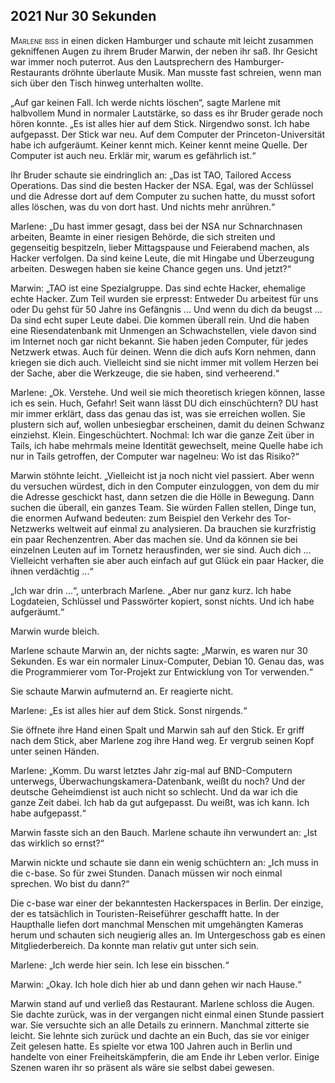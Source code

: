 ## **2021** Nur 30 Sekunden

<span style="font-variant:small-caps;">Marlene biss</span> in einen dicken Hamburger und schaute mit leicht zusammen gekniffenen Augen zu ihrem Bruder Marwin, der neben ihr saß.
Ihr Gesicht war immer noch puterrot.
Aus den Lautsprechern des Hamburger-Restaurants dröhnte überlaute Musik.
Man musste fast schreien, wenn man sich über den Tisch hinweg unterhalten wollte.

„Auf gar keinen Fall.
Ich werde nichts löschen“, sagte Marlene mit halbvollem Mund in normaler Lautstärke, so dass es ihr Bruder gerade noch hören konnte.
„Es ist alles hier auf dem Stick.
Nirgendwo sonst.
Ich habe aufgepasst.
Der Stick war neu.
Auf dem Computer der Princeton-Universität habe ich aufgeräumt.
Keiner kennt mich.
Keiner kennt meine Quelle.
Der Computer ist auch neu.
Erklär mir, warum es gefährlich ist.“

Ihr Bruder schaute sie eindringlich an: „Das ist TAO, Tailored Access Operations.
Das sind die besten Hacker der NSA.
Egal, was der Schlüssel und die Adresse dort auf dem Computer zu suchen hatte, du musst sofort alles löschen, was du von dort hast.
Und nichts mehr anrühren.“

Marlene: „Du hast immer gesagt, dass bei der NSA nur Schnarchnasen arbeiten, Beamte in einer riesigen Behörde, die sich streiten und gegenseitig bespitzeln, lieber Mittagspause und Feierabend machen, als Hacker verfolgen.
Da sind keine Leute, die mit Hingabe und Überzeugung arbeiten.
Deswegen haben sie keine Chance gegen uns. Und jetzt?“

Marwin: „TAO ist eine Spezialgruppe.
Das sind echte Hacker, ehemalige echte Hacker.
Zum Teil wurden sie erpresst: Entweder Du arbeitest für uns oder Du gehst für 50 Jahre ins Gefängnis ... Und wenn du dich da beugst ... Da sind echt super Leute dabei.
Die kommen überall rein.
Und die haben eine Riesendatenbank mit Unmengen an Schwachstellen, viele davon sind im Internet noch gar nicht bekannt.
Sie haben jeden Computer, für jedes Netzwerk etwas.
Auch für deinen.
Wenn die dich aufs Korn nehmen, dann kriegen sie dich auch.
Vielleicht sind sie nicht immer mit vollem Herzen bei der Sache, aber die Werkzeuge, die sie haben, sind verheerend.“

Marlene: „Ok.
Verstehe.
Und weil sie mich theoretisch kriegen können, lasse ich es sein.
Huch, Gefahr!
Seit wann lässt DU dich einschüchtern?
DU hast mir immer erklärt, dass das genau das ist, was sie erreichen wollen.
Sie plustern sich auf, wollen unbesiegbar erscheinen, damit du deinen Schwanz einziehst.
Klein.
Eingeschüchtert.
Nochmal: Ich war die ganze Zeit über in Tails, ich habe mehrmals meine Identität gewechselt, meine Quelle habe ich nur in Tails getroffen, der Computer war nagelneu: Wo ist das Risiko?“

Marwin stöhnte leicht.
„Vielleicht ist ja noch nicht viel passiert. Aber wenn du versuchen würdest, dich in den Computer einzuloggen, von dem du mir die Adresse geschickt hast, dann setzen die die Hölle in Bewegung.
Dann suchen die überall, ein ganzes Team.
Sie würden Fallen stellen, Dinge tun, die enormen Aufwand bedeuten: zum Beispiel den Verkehr des Tor-Netzwerks weltweit auf einmal zu analysieren.
Da brauchen sie kurzfristig ein paar Rechenzentren.
Aber das machen sie.
Und da können sie bei einzelnen Leuten auf im Tornetz herausfinden, wer sie sind.
Auch dich ... Vielleicht verhaften sie aber auch einfach auf gut Glück ein paar Hacker, die ihnen verdächtig ...“

„Ich war drin ...“, unterbrach Marlene.
„Aber nur ganz kurz.
Ich habe Logdateien, Schlüssel und Passwörter kopiert, sonst nichts.
Und ich habe aufgeräumt.“

Marwin wurde bleich.

Marlene schaute Marwin an, der nichts sagte: „Marwin, es waren nur 30 Sekunden.
Es war ein normaler Linux-Computer, Debian 10.
Genau das, was die Programmierer vom Tor-Projekt zur Entwicklung von Tor verwenden.“

Sie schaute Marwin aufmuternd an.
Er reagierte nicht.

Marlene: „Es ist alles hier auf dem Stick.
Sonst nirgends.“

Sie öffnete ihre Hand einen Spalt und Marwin sah auf den Stick.
Er griff nach dem Stick, aber Marlene zog ihre Hand weg.
Er vergrub seinen Kopf unter seinen Händen.

Marlene: „Komm.
Du warst letztes Jahr zig-mal auf BND-Computern unterwegs, Überwachungskamera-Datenbank, weißt du noch?
Und der deutsche Geheimdienst ist auch nicht so schlecht.
Und da war ich die ganze Zeit dabei.
Ich hab da gut aufgepasst.
Du weißt, was ich kann.
Ich habe aufgepasst.“

Marwin fasste sich an den Bauch.
Marlene schaute ihn verwundert an: „Ist das wirklich so ernst?“

Marwin nickte und schaute sie dann ein wenig schüchtern an: „Ich muss in die c-base.
So für zwei Stunden.
Danach müssen wir noch einmal sprechen.
Wo bist du dann?“

Die c-base war einer der bekanntesten Hackerspaces in Berlin.
Der einzige, der es tatsächlich in Touristen-Reiseführer geschafft hatte.
In der Haupthalle liefen dort manchmal Menschen mit umgehängten Kameras herum und schauten sich neugierig alles an.
Im Untergeschoss gab es einen Mitgliederbereich.
Da konnte man relativ gut unter sich sein.

Marlene: „Ich werde hier sein.
Ich lese ein bisschen.“

Marwin: „Okay.
Ich hole dich hier ab und dann gehen wir nach Hause.“

Marwin stand auf und verließ das Restaurant.
Marlene schloss die Augen.
Sie dachte zurück, was in der vergangen nicht einmal einen Stunde passiert war.
Sie versuchte sich an alle Details zu erinnern.
Manchmal zitterte sie leicht.
Sie lehnte sich zurück und dachte an ein Buch, das sie vor einiger Zeit gelesen hatte.
Es spielte vor etwa 100 Jahren auch in Berlin und handelte von einer Freiheitskämpferin, die am Ende ihr Leben verlor.
Einige Szenen waren ihr so präsent als wäre sie selbst dabei gewesen.
